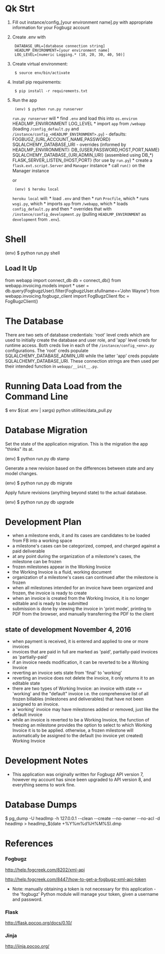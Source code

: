 # Qk Strt

1. Fill out instance/config_[your environment name].py with appropriate information for your Fogbugz account

2. Create .env with

		DATABASE_URL=[database connection string]
		HEADLMP_ENVIRONMENT=[your environment name]
		LOG_LEVEL=[numeric Logging.* (10, 20, 30, 40, 50)]

3. Create virtual environment:

		$ source env/bin/activate

4. Install pip requirements:

		$ pip install -r requirements.txt

5. Run the app

		(env) $ python run.py runserver

	`run.py runserver` will
		* find `.env` and load this into `os.environ`
				HEADLMP_ENVIRONMENT
				LOG_LEVEL
		* import `app` from `/webapp` (loading `/config_default.py` and `/instance/config_<HEADLMP_ENVIRONMENT>.py`)
				- defaults:
						FOGBUGZ_{URL,ACCOUNT_NAME,PASSWORD}
						SQLALCHEMY_DATABASE_URI
				- overrides (informed by HEADLMP_ENVIRONMENT):
						DB_{USER,PASSWORD,HOST,PORT,NAME}
						SQLALCHEMY_DATABASE_{URI,ADMIN_URI} (assembled using DB_*)
						FLASK_SERVER_LISTEN_{HOST,PORT} (for use by `run.py`)
		* create a `flask.ext.script.Server` and `Manager` instance
		* call `run()` on the Manager instance

	or

		(env) $ heroku local

	`heroku local` will:
		* load `.env` and then
		* run `Procfile`, which
		* runs `wsgi.py`, which
		* imports `app` from `/webapp`, which
		* loads `config_default.py` and then
		* overrides that with `/instance/config_development.py` (pulling `HEADLMP_ENVIRONMENT` as `development` from `.env`).

# Shell

  (env) $ python run.py shell

## Load It Up

from webapp import connect_db
db = connect_db()
from webapp.invoicing.models import *
user = db.query(FogbugzUser).filter(FogbugzUser.sfullname=='John Wayne')
from webapp.invoicing.fogbugz_client import FogBugzClient
fbc = FogBugzClient()

# The Database

There are two sets of database credentials: 'root' level creds which are used to initially create the
database and user role, and 'app' level creds for runtime access. Both creds live in each of
the `/instance/config_<env>.py` configurations. The 'root' creds populate SQLALCHEMY_DATABASE_ADMIN_URI
while the latter 'app' creds populate SQLALCHEMY_DATABASE_URI. These connection strings are then
used per their intended function in `webapp/__init__.py`.

# Running Data Load from the Command Line

$ env $(cat .env | xargs) python utilities/data_pull.py

# Database Migration

Set the state of the application migration. This is the migration the app "thinks" its at.

  (env) $ python run.py db stamp <revision>

Generate a new revision based on the differences between state and any model changes.

  (env) $ python run.py db migrate

Apply future revisions (anything beyond state) to the actual database.

  (env) $ python run.py db upgrade

# Development Plan

* when a milestone ends, it and its cases are candidates to be loaded from FB into a working space
* a milestone's cases can be categorized, comped, and charged against a paid deliverable
* at any point during the organization of a milestone's cases, the milestone can be frozen
* frozen milestones appear in the Working Invoice
* the Working Invoice is a fluid, working document
* organization of a milestone's cases can continued after the milestone is frozen
* when all milestones intended for an invoice have been organized and frozen, the invoice is ready to create
* when an invoice is created from the Working Invoice, it is no longer editable and is ready to be submitted
* submission is done by viewing the invoice in 'print mode', printing to PDF from the browser, and manually transferring the PDF to the client

## state of development November 4, 2016
* when payment is received, it is entered and applied to one or more invoices
* invoices that are paid in full are marked as 'paid', partially-paid invoices as 'partially-paid'
* if an invoice needs modification, it can be reverted to be a Working Invoice
* reverting an invoice sets state from 'final' to 'working'
* reverting an invoice does not delete the invoice, it only returns it to an editable state
* there are two types of Working Invoice: an invoice with state == 'working' and the "default" invoice i.e. the comprehensive list of all frozen billables (milestones and deliverables) that have not been assigned to an invoice. 
* a 'working' invoice may have milestones added or removed, just like the default invoice
* while an invoice is reverted to be a Working Invoice, the function of freezing an milestone provides the option to select to which Working Invoice it is to be applied. otherwise, a frozen milestone will automatically be assigned to the default (no invoice yet created) Working Invoice

# Development Notes

* This application was originally written for Fogbugz API version 7, however my account has since been upgraded to API version 8, and everything seems to work fine.

# Database Dumps

$ pg_dump -U headlmp -h 127.0.0.1 --clean --create --no-owner --no-acl -d headlmp > headlmp_$(date +%Y%m%d%H%M%S).dmp

# References

### Fogbugz 

http://help.fogcreek.com/8202/xml-api

http://help.fogcreek.com/8447/how-to-get-a-fogbugz-xml-api-token

* Note: manually obtaining a token is not necessary for this application - the 'fogbugz' Python module will manage your token, given a username and password. 

### Flask

http://flask.pocoo.org/docs/0.10/

### Jinja 

http://jinja.pocoo.org/